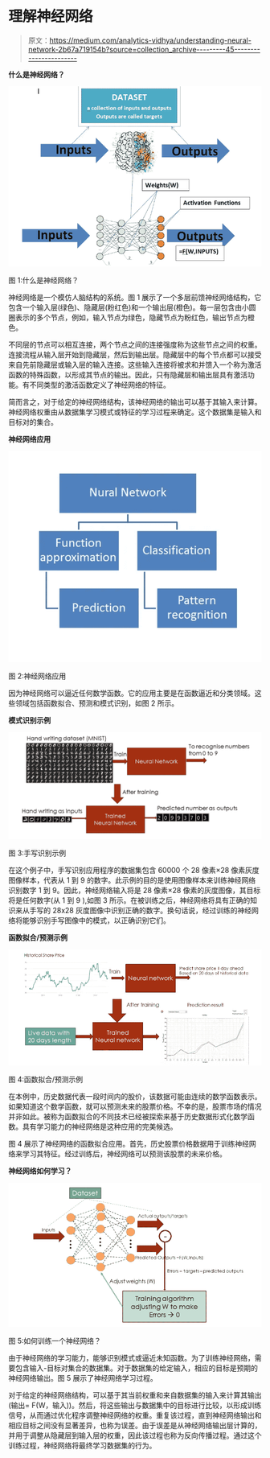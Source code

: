 # 理解神经网络

> 原文：<https://medium.com/analytics-vidhya/understanding-neural-network-2b67a719154b?source=collection_archive---------45----------------------->

**什么是神经网络？**

![](img/87b6eaddbe45ec7e173897a215005d23.png)

图 1:什么是神经网络？

神经网络是一个模仿人脑结构的系统。图 1 展示了一个多层前馈神经网络结构，它包含一个输入层(绿色)、隐藏层(粉红色)和一个输出层(橙色)。每一层包含由小圆圈表示的多个节点，例如，输入节点为绿色，隐藏节点为粉红色，输出节点为橙色。

不同层的节点可以相互连接，两个节点之间的连接强度称为这些节点之间的权重。连接流程从输入层开始到隐藏层，然后到输出层。隐藏层中的每个节点都可以接受来自先前隐藏层或输入层的输入连接。这些输入连接将被求和并馈入一个称为激活函数的特殊函数，以形成其节点的输出。因此，只有隐藏层和输出层具有激活功能。有不同类型的激活函数定义了神经网络的特征。

简而言之，对于给定的神经网络结构，该神经网络的输出可以基于其输入来计算。神经网络权重由从数据集学习模式或特征的学习过程来确定。这个数据集是输入和目标对的集合。

**神经网络应用**

![](img/2f1917e7a5eb1282b6466c389f09d4b8.png)

图 2:神经网络应用

因为神经网络可以逼近任何数学函数。它的应用主要是在函数逼近和分类领域。这些领域包括函数拟合、预测和模式识别，如图 2 所示。

**模式识别示例**

![](img/3770efa9cbf4d597990c7a0927ebb6a3.png)

图 3:手写识别示例

在这个例子中，手写识别应用程序的数据集包含 60000 个 28 像素×28 像素灰度图像样本，代表从 1 到 9 的数字。此示例的目的是使用图像样本来训练神经网络识别数字 1 到 9。因此，神经网络输入将是 28 像素×28 像素的灰度图像，其目标将是任何数字(从 1 到 9 ),如图 3 所示。在被训练之后，神经网络将具有正确的知识来从手写的 28x28 灰度图像中识别正确的数字。换句话说，经过训练的神经网络将能够识别手写图像中的模式，以正确识别它们。

**函数拟合/预测示例**

![](img/ef9f5933d01cbe343d811fbf3ce50ead.png)

图 4:函数拟合/预测示例

在本例中，历史数据代表一段时间内的股价，该数据可能由连续的数学函数表示。如果知道这个数学函数，就可以预测未来的股票价格。不幸的是，股票市场的情况并非如此。被称为函数拟合的不同技术已经被探索来基于历史数据形式化数学函数。具有学习能力的神经网络是这种应用的完美候选。

图 4 展示了神经网络的函数拟合应用。首先，历史股票价格数据用于训练神经网络来学习其特征。经过训练后，神经网络可以预测该股票的未来价格。

**神经网络如何学习？**

![](img/9e35c1ffe6162c0b94bd70839ae1810f.png)

图 5:如何训练一个神经网络？

由于神经网络的学习能力，能够识别模式或逼近未知函数。为了训练神经网络，需要包含输入-目标对集合的数据集。对于数据集的给定输入，相应的目标是预期的神经网络输出。图 5 展示了神经网络学习过程。

对于给定的神经网络结构，可以基于其当前权重和来自数据集的输入来计算其输出(输出= F(W，输入))。然后，将这些输出与数据集中的目标进行比较，以形成训练信号，从而通过优化程序调整神经网络的权重。重复该过程，直到神经网络输出和相应目标之间没有显著差异，也称为误差。由于误差是从神经网络输出层计算的，并用于调整从隐藏层到输入层的权重，因此该过程也称为反向传播过程。通过这个训练过程，神经网络将最终学习数据集的行为。